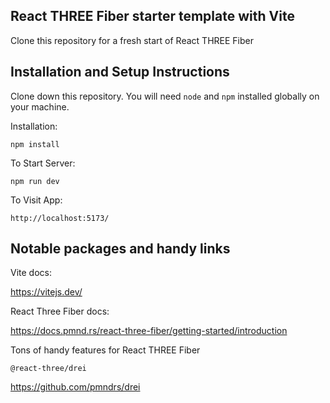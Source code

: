 ## React THREE Fiber starter template with Vite

Clone this repository for a fresh start of React THREE Fiber

## Installation and Setup Instructions

Clone down this repository. You will need `node` and `npm` installed globally on your machine.

Installation:

`npm install`

To Start Server:

`npm run dev`

To Visit App:

`http://localhost:5173/`

## Notable packages and handy links

Vite docs:

https://vitejs.dev/

React Three Fiber docs:

https://docs.pmnd.rs/react-three-fiber/getting-started/introduction

Tons of handy features for React THREE Fiber

`@react-three/drei`

https://github.com/pmndrs/drei